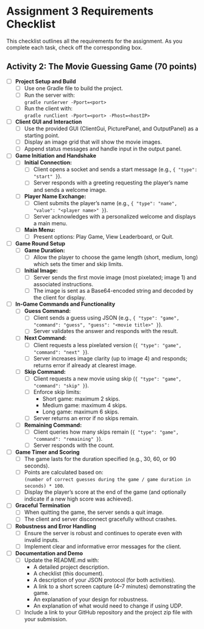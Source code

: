 # Assignment 3 Requirements Checklist

This checklist outlines all the requirements for the assignment. As you complete each task, check off the corresponding box.

## Activity 2: The Movie Guessing Game (70 points)

- [ ] **Project Setup and Build**
    - [ ] Use one Gradle file to build the project.
    - [ ] Run the server with:  
      `gradle runServer -Pport=<port>`
    - [ ] Run the client with:  
      `gradle runClient -Pport=<port> -Phost=<hostIP>`

- [ ] **Client GUI and Interaction**
    - [ ] Use the provided GUI (ClientGui, PicturePanel, and OutputPanel) as a starting point.
    - [ ] Display an image grid that will show the movie images.
    - [ ] Append status messages and handle input in the output panel.

- [ ] **Game Initiation and Handshake**
    - [ ] **Initial Connection:**
        - [ ] Client opens a socket and sends a start message (e.g., `{ "type": "start" }`).
        - [ ] Server responds with a greeting requesting the player’s name and sends a welcome image.
    - [ ] **Player Name Exchange:**
        - [ ] Client submits the player’s name (e.g., `{ "type": "name", "value": "<player name>" }`).
        - [ ] Server acknowledges with a personalized welcome and displays a main menu.
    - [ ] **Main Menu:**
        - [ ] Present options: Play Game, View Leaderboard, or Quit.

- [ ] **Game Round Setup**
    - [ ] **Game Duration:**
        - [ ] Allow the player to choose the game length (short, medium, long) which sets the timer and skip limits.
    - [ ] **Initial Image:**
        - [ ] Server sends the first movie image (most pixelated; image 1) and associated instructions.
        - [ ] The image is sent as a Base64-encoded string and decoded by the client for display.

- [ ] **In-Game Commands and Functionality**
    - [ ] **Guess Command:**
        - [ ] Client sends a guess using JSON (e.g., `{ "type": "game", "command": "guess", "guess": "<movie title>" }`).
        - [ ] Server validates the answer and responds with the result.
    - [ ] **Next Command:**
        - [ ] Client requests a less pixelated version (`{ "type": "game", "command": "next" }`).
        - [ ] Server increases image clarity (up to image 4) and responds; returns error if already at clearest image.
    - [ ] **Skip Command:**
        - [ ] Client requests a new movie using skip (`{ "type": "game", "command": "skip" }`).
        - [ ] Enforce skip limits:
            - Short game: maximum 2 skips.
            - Medium game: maximum 4 skips.
            - Long game: maximum 6 skips.
        - [ ] Server returns an error if no skips remain.
    - [ ] **Remaining Command:**
        - [ ] Client queries how many skips remain (`{ "type": "game", "command": "remaining" }`).
        - [ ] Server responds with the count.

- [ ] **Game Timer and Scoring**
    - [ ] The game lasts for the duration specified (e.g., 30, 60, or 90 seconds).
    - [ ] Points are calculated based on:  
      `(number of correct guesses during the game / game duration in seconds) * 100`.
    - [ ] Display the player’s score at the end of the game (and optionally indicate if a new high score was achieved).

- [ ] **Graceful Termination**
    - [ ] When quitting the game, the server sends a quit image.
    - [ ] The client and server disconnect gracefully without crashes.

- [ ] **Robustness and Error Handling**
    - [ ] Ensure the server is robust and continues to operate even with invalid inputs.
    - [ ] Implement clear and informative error messages for the client.

- [ ] **Documentation and Demo**
    - [ ] Update the README.md with:
        - A detailed project description.
        - A checklist (this document).
        - A description of your JSON protocol (for both activities).
        - A link to a short screen capture (4–7 minutes) demonstrating the game.
        - An explanation of your design for robustness.
        - An explanation of what would need to change if using UDP.
    - [ ] Include a link to your GitHub repository and the project zip file with your submission.

